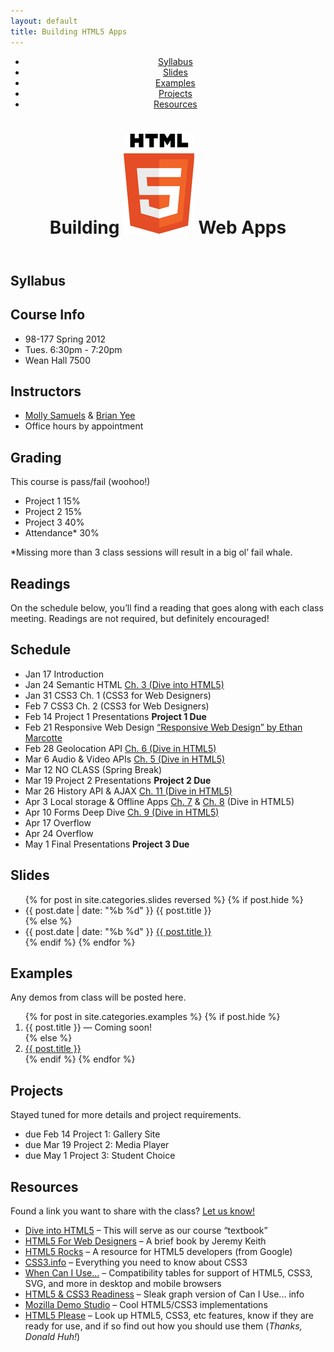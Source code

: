 ```yaml
---
layout: default
title: Building HTML5 Apps
---
```


<header>
  <nav>
    <ul>
      <li><a href="#syllabus">Syllabus</a></li>
      <li><a href="#slides">Slides</a></li>
      <li><a href="#examples">Examples</a></li>
      <li><a href="#projects">Projects</a></li>
      <li><a href="#resources">Resources</a></li>
    </ul>
  </nav>
  <h1>
    Building
    <img class="html5-logo" src="/img/html5_logo.jpg" alt="HTML5" />
    Web Apps
  </h1>
</header>

<section id="syllabus">
  <div class="container">  
    <h1>Syllabus</h1>
    <h2>Course Info</h2> 
    <ul class="info">
      <li>98-177 Spring 2012</li>
      <li>Tues. 6:30pm - 7:20pm</li>
      <li>Wean Hall 7500</li>
    </ul>
    <h2>Instructors</h2>
    <ul class="info">
      <li><a href="mailto:msamuels@cmu.edu">Molly Samuels</a> &amp; <a href="mailto:brian.a.yee+bh5a@gmail.com">Brian Yee</a></li>
      <li>Office hours by appointment</li>
    </ul>
    <h2>Grading</h2>
    <p>This course is pass/fail (woohoo!)</p>
    <ul class="grading">
      <li><label>Project 1</label> 15%</li>
      <li><label>Project 2</label> 15%</li>
      <li><label>Project 3</label> 40%</li>
      <li><label>Attendance*</label> 30%</li>
    </ul>
    <p class="footnote">*Missing more than 3 class sessions will result in a big ol&#146; fail whale.</p>
    <h2>Readings</h2>
    <p>On the schedule below, you&#146;ll find a reading that goes along with each class meeting. Readings are not required, but definitely encouraged!</p>
    <h2>Schedule</h2>
    <ul class="card-list">
      <li>
        <label>Jan 17</label>
        <span class="topic">Introduction</span>
        <span class="work"></span>
      </li>
      <li>
        <label>Jan 24</label>
        <span class="topic">Semantic HTML</span>
        <span class="work"><a class="external" href="http://diveintohtml5.info/semantics.html" target="_blank">Ch. 3 (Dive into HTML5)</a></span>
      </li>
      <li>
        <label>Jan 31</label>
        <span class="topic">CSS3</span>
        <span class="work">Ch. 1 (CSS3 for Web Designers)</span>
      </li>
      <li>
        <label>Feb 7</label>
        <span class="topic">CSS3</span>
        <span class="work">Ch. 2 (CSS3 for Web Designers)</span>
      </li>
      <li>
        <label>Feb 14</label>
        <span class="topic">Project 1 Presentations</span>
        <span class="work"><strong>Project 1 Due</strong></span>
      </li>
      <li>
        <label>Feb 21</label>
        <span class="topic">Responsive Web Design</span>
        <span class="work"><a class="external" href="http://www.alistapart.com/articles/responsive-web-design/" target="_blank">&#147;Responsive Web Design&#148; by Ethan Marcotte</a></span>
      </li>
      <li>
        <label>Feb 28</label>
        <span class="topic">Geolocation API</span>
        <span class="work"><a class="external" href="http://diveintohtml5.info/geolocation.html" target="_blank">Ch. 6 (Dive in HTML5)</a></span>
      </li>
      <li>
        <label>Mar 6</label>
        <span class="topic">Audio &amp; Video APIs</span>
        <span class="work"><a class="external" href="http://diveintohtml5.info/video.html" target="_blank">Ch. 5 (Dive in HTML5)</a></span>
      </li>
      <li class="unreleased">
        <label>Mar 12</label>
        <span class="topic">NO CLASS</span>
        <span class="work">(Spring Break)</span>
      </li>
      <li>
        <label>Mar 19</label>
        <span class="topic">Project 2 Presentations</span>
        <span class="work"><strong>Project 2 Due</strong></span>
      </li>
      <li>
        <label>Mar 26</label>
        <span class="topic">History API &amp; AJAX</span>
        <span class="work"><a class="external" href="http://diveintohtml5.info/history.html" target="_blank">Ch. 11 (Dive in HTML5)</a></span>
      </li>
      <li>
        <label>Apr 3</label>
        <span class="topic">Local storage &amp; Offline Apps</span>
        <span class="work"><a class="external" href="http://diveintohtml5.info/storage.html" target="_blank">Ch. 7</a> &amp; <a class="external" href="http://diveintohtml5.info/offline.html" target="_blank">Ch. 8</a> (Dive in HTML5)</span>
      </li>
      <li>
        <label>Apr 10</label>
        <span class="topic">Forms Deep Dive</span>
        <span class="work"><a class="external" href="http://diveintohtml5.info/forms.html" target="_blank">Ch. 9 (Dive in HTML5)</a></span>
      </li>
      <li>
        <label>Apr 17</label>
        <span class="topic">Overflow</span>
        <span class="work"></span>
      </li>
      <li>
        <label>Apr 24</label>
        <span class="topic">Overflow</span>
        <span class="work"></span>
      </li>
      <li>
        <label>May 1</label>
        <span class="topic">Final Presentations</span>
        <span class="work"><strong>Project 3 Due</strong></span>
      </li>
    </ul>
  </div>
</section>

<section id="slides">
  <div class="container">
    <h1>Slides</h1>
    <ul class="card-list">
    {% for post in site.categories.slides reversed %}
      {% if post.hide %}
      <li class="unreleased">
        <label>{{ post.date | date: "%b %d" }}</label>
        <span class="topic">{{ post.title }}</span>
      </li>
      {% else %}
      <li>
        <label>{{ post.date | date: "%b %d" }}</label>
        <a href="{{ post.url }}" class="topic">{{ post.title }}</a>
      </li>
      {% endif %}
    {% endfor %}
    </ul>
  </div>
</section>

<section id="examples">
  <div class="container">
    <h1>Examples</h1>
    <p>Any demos from class will be posted here.</p>
    <ol>
    {% for post in site.categories.examples %}
      {% if post.hide %}
      <li class="unreleased"><span class="unreleased-link">{{ post.title }}</span> &mdash; <span class="unreleased-txt">Coming soon!</span></li>
      {% else %}
      <li><a href="{{ post.url }}">{{ post.title }}</a></li>
      {% endif %}
    {% endfor %}
    </ol>
  </div>
</section>

<section id="projects">
  <div class="container">
    <h1>Projects</h1>
    <p>Stayed tuned for more details and project requirements.</p>
    <ul class="card-list">
      <li>
        <label>due Feb 14</label>
        <span class="topic">Project 1: Gallery Site</span>
      </li>
      <li>
        <label>due Mar 19</label>
        <span class="topic">Project 2: Media Player</span>
      </li>
      <li>
        <label>due May 1</label>
        <span class="topic">Project 3: Student Choice</span>
      </li>
    </ul>
  </div>
</section>

<section id="resources">
  <div class="container">
    <h1>Resources</h1>
    <p>Found a link you want to share with the class? <a href="mailto:msamuels@cmu.edu">Let us know!</a></p>
    <ul class="card-list">
      <li>
        <a href="http://diveintohtml5.info" target="_blank">Dive into HTML5</a> &ndash; This will serve as our course &#147;textbook&#148;
      </li>
      <li>
        <a href="http://html5forwebdesigners.com" target="_blank">HTML5 For Web Designers</a> &ndash; A brief book by Jeremy Keith
      </li>
      <li>
        <a href="http://www.html5rocks.com/en/" target="_blank">HTML5 Rocks</a> &ndash; A resource for HTML5 developers (from Google)
      </li>
      <li>
        <a href="http://css3.info" target="_blank">CSS3.info</a> &ndash; Everything you need to know about CSS3
      </li>
      <li>
        <a href="http://caniuse.com/" target="_blank">When Can I Use...</a> &ndash; Compatibility tables for support of HTML5, CSS3, SVG, and more in desktop and mobile browsers
      </li>
      <li>
        <a href="http://html5readiness.com" target="_blank">HTML5 &amp; CSS3 Readiness</a> &ndash; Sleak graph version of Can I Use... info
      </li>
      <li>
        <a href="https://developer.mozilla.org/en-US/demos/tag/tech:html5/" target="_blank">Mozilla Demo Studio</a> &ndash; Cool HTML5/CSS3 implementations
      </li>
      <li>
        <a href="http://html5please.us/" target="_blank">HTML5 Please</a> &ndash; Look up HTML5, CSS3, etc features, know if they are ready for use, and if so find out how you should use them (<em>Thanks, Donald Huh!</em>)
      </li>
    </ul>
  </div>
</section>